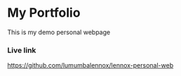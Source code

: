 # My Portfolio
This is my demo personal webpage

### Live link
https://github.com/lumumbalennox/lennox-personal-web
